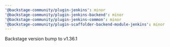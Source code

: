 ```yaml
---
'@backstage-community/plugin-jenkins': minor
'@backstage-community/plugin-jenkins-backend': minor
'@backstage-community/plugin-jenkins-common': minor
'@backstage-community/plugin-scaffolder-backend-module-jenkins': minor
---
```


Backstage version bump to v1.36.1
